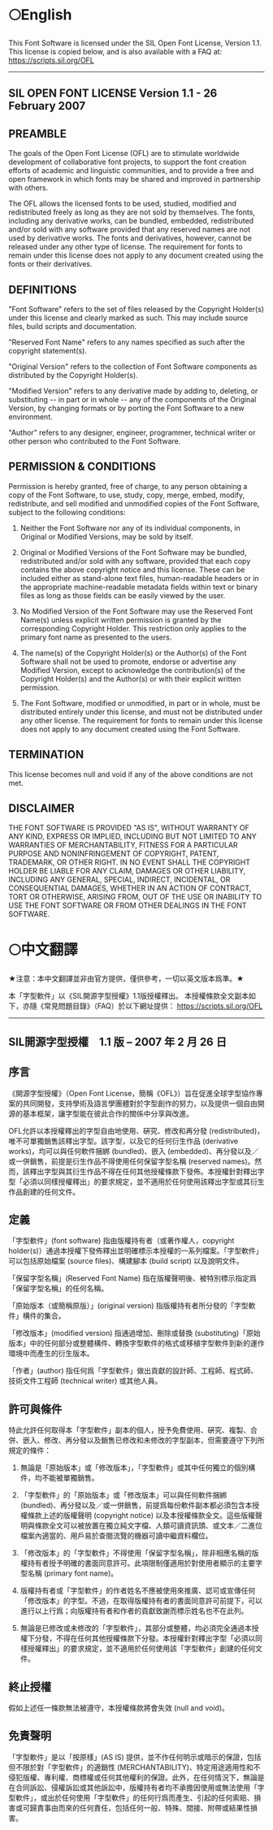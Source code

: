# 🌕English

This Font Software is licensed under the SIL Open Font License, Version 1.1.
This license is copied below, and is also available with a FAQ at:
https://scripts.sil.org/OFL


-----------------------------------------------------------
SIL OPEN FONT LICENSE Version 1.1 - 26 February 2007
-----------------------------------------------------------

## PREAMBLE
The goals of the Open Font License (OFL) are to stimulate worldwide
development of collaborative font projects, to support the font creation
efforts of academic and linguistic communities, and to provide a free and
open framework in which fonts may be shared and improved in partnership
with others.

The OFL allows the licensed fonts to be used, studied, modified and
redistributed freely as long as they are not sold by themselves. The
fonts, including any derivative works, can be bundled, embedded, 
redistributed and/or sold with any software provided that any reserved
names are not used by derivative works. The fonts and derivatives,
however, cannot be released under any other type of license. The
requirement for fonts to remain under this license does not apply
to any document created using the fonts or their derivatives.

## DEFINITIONS
"Font Software" refers to the set of files released by the Copyright
Holder(s) under this license and clearly marked as such. This may
include source files, build scripts and documentation.

"Reserved Font Name" refers to any names specified as such after the
copyright statement(s).

"Original Version" refers to the collection of Font Software components as
distributed by the Copyright Holder(s).

"Modified Version" refers to any derivative made by adding to, deleting,
or substituting -- in part or in whole -- any of the components of the
Original Version, by changing formats or by porting the Font Software to a
new environment.

"Author" refers to any designer, engineer, programmer, technical
writer or other person who contributed to the Font Software.

## PERMISSION & CONDITIONS
Permission is hereby granted, free of charge, to any person obtaining
a copy of the Font Software, to use, study, copy, merge, embed, modify,
redistribute, and sell modified and unmodified copies of the Font
Software, subject to the following conditions:

1) Neither the Font Software nor any of its individual components,
in Original or Modified Versions, may be sold by itself.

2) Original or Modified Versions of the Font Software may be bundled,
redistributed and/or sold with any software, provided that each copy
contains the above copyright notice and this license. These can be
included either as stand-alone text files, human-readable headers or
in the appropriate machine-readable metadata fields within text or
binary files as long as those fields can be easily viewed by the user.

3) No Modified Version of the Font Software may use the Reserved Font
Name(s) unless explicit written permission is granted by the corresponding
Copyright Holder. This restriction only applies to the primary font name as
presented to the users.

4) The name(s) of the Copyright Holder(s) or the Author(s) of the Font
Software shall not be used to promote, endorse or advertise any
Modified Version, except to acknowledge the contribution(s) of the
Copyright Holder(s) and the Author(s) or with their explicit written
permission.

5) The Font Software, modified or unmodified, in part or in whole,
must be distributed entirely under this license, and must not be
distributed under any other license. The requirement for fonts to
remain under this license does not apply to any document created
using the Font Software.

## TERMINATION
This license becomes null and void if any of the above conditions are
not met.

## DISCLAIMER
THE FONT SOFTWARE IS PROVIDED "AS IS", WITHOUT WARRANTY OF ANY KIND,
EXPRESS OR IMPLIED, INCLUDING BUT NOT LIMITED TO ANY WARRANTIES OF
MERCHANTABILITY, FITNESS FOR A PARTICULAR PURPOSE AND NONINFRINGEMENT
OF COPYRIGHT, PATENT, TRADEMARK, OR OTHER RIGHT. IN NO EVENT SHALL THE
COPYRIGHT HOLDER BE LIABLE FOR ANY CLAIM, DAMAGES OR OTHER LIABILITY,
INCLUDING ANY GENERAL, SPECIAL, INDIRECT, INCIDENTAL, OR CONSEQUENTIAL
DAMAGES, WHETHER IN AN ACTION OF CONTRACT, TORT OR OTHERWISE, ARISING
FROM, OUT OF THE USE OR INABILITY TO USE THE FONT SOFTWARE OR FROM
OTHER DEALINGS IN THE FONT SOFTWARE.

# 🌕中文翻譯

★注意：本中文翻譯並非由官方提供，僅供參考，一切以英文版本爲準。★

本「字型軟件」以《SIL開源字型授權》1.1版授權釋出。
本授權條款全文副本如下，亦隨《常見問題目錄》（FAQ）於以下網址提供：
https://scripts.sil.org/OFL

-----------------------------------------------------------
SIL開源字型授權　1.1 版 – 2007 年 2 月 26 日
-----------------------------------------------------------

## 序言
《開源字型授權》（Open Font License，簡稱《OFL》）旨在促進全球字型協作專案的共同開發，支持學術及語言學團體對於字型創作的努力，以及提供一個自由開源的基本框架，讓字型能在彼此合作的關係中分享與改進。

OFL允許以本授權釋出的字型自由地使用、硏究、修改和再分發 (redistributed)，唯不可單獨銷售該釋出字型。該字型，以及它的任何衍生作品 (derivative works)，均可以與任何軟件捆綁 (bundled)、嵌入 (embedded)、再分發以及／或一併銷售，前提是衍生作品不得使用任何保留字型名稱 (reserved names)。然而，該釋出字型與其衍生作品不得在任何其他授權條款下發佈。本授權針對釋出字型「必須以同樣授權釋出」的要求規定，並不適用於任何使用該釋出字型或其衍生作品創建的任何文件。

## 定義
「字型軟件」(font software) 指由版權持有者（或著作權人，copyright holder(s)）通過本授權下發佈釋出並明確標示本授權的一系列檔案。「字型軟件」可以包括原始檔案 (source files)、構建腳本 (build script) 以及說明文件。

「保留字型名稱」(Reserved Font Name) 指在版權聲明後、被特別標示指定爲「保留字型名稱」的任何名稱。

「原始版本（或簡稱原版）」(original version) 指版權持有者所分發的「字型軟件」構件的集合。

「修改版本」(modified version) 指通過增加、刪除或替換 (substituting)「原始版本」中的任何部分或整體構件、轉換字型軟件的格式或移植字型軟件到新的運作環境中而產生的衍生版本。

「作者」(author) 指任何爲「字型軟件」做出貢獻的設計師、工程師、程式師、技術文件工程師 (technical writer) 或其他人員。

## 許可與條件
特此允許任何取得本「字型軟件」副本的個人，授予免費使用、硏究、複製、合併、嵌入、修改、再分發以及銷售已修改和未修改的字型副本，但需要遵守下列所規定的條件：

1) 無論是「原始版本」或「修改版本」，「字型軟件」或其中任何獨立的個別構件，均不能被單獨銷售。

2) 「字型軟件」的「原始版本」或「修改版本」可以與任何軟件捆綁 (bundled)、再分發以及／或一併銷售，前提爲每份軟件副本都必須包含本授權條款上述的版權聲明 (copyright notice) 以及本授權條款全文。這些版權聲明與條款全文可以被放置在獨立純文字檔、人類可讀資訊頭、或文本／二進位檔案內適當的、用戶易於查閱流覽的機器可讀中繼資料欄位。

3) 「修改版本」的「字型軟件」不得使用「保留字型名稱」，除非相應名稱的版權持有者授予明確的書面同意許可。此項限制僅適用於對使用者顯示的主要字型名稱 (primary font name)。

4) 版權持有者或「字型軟件」的作者姓名不應被使用來推廣、認可或宣傳任何「修改版本」的字型。不過，在取得版權持有者的書面同意許可前提下，可以進行以上行爲；向版權持有者和作者的貢獻致謝而標示姓名也不在此列。

5) 無論是已修改或未修改的「字型軟件」，其部分或整體，均必須完全通過本授權下分發，不得在任何其他授權條款下分發。本授權針對釋出字型「必須以同樣授權釋出」的要求規定，並不適用於任何使用該「字型軟件」創建的任何文件。

## 終止授權

假如上述任一條款無法被遵守，本授權條款將會失效 (null and void)。

## 免責聲明
「字型軟件」是以「按原樣」(AS IS) 提供，並不作任何明示或暗示的保證，包括但不限於對「字型軟件」的適銷性 (MERCHANTABILITY)、特定用途適用性和不侵犯版權、專利權、商標權或任何其他權利的保證。此外，在任何情況下，無論是在合同訴訟、侵權訴訟或其他訴訟中，版權持有者均不承擔因使用或無法使用「字型軟件」，或出於任何使用「字型軟件」的任何行爲而產生、引起的任何索賠、損害或可歸責事由而來的任何責任，包括任何一般、特殊、間接、附帶或結果性損害。
